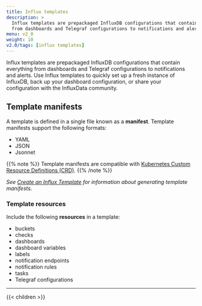 ```yaml
---
title: Influx templates
description: >
  Influx templates are prepackaged InfluxDB configurations that contain everything
  from dashboards and Telegraf configurations to notifications and alerts.
menu: v2_0
weight: 10
v2.0/tags: [influx templates]
---
```


Influx templates are prepackaged InfluxDB configurations that contain everything
from dashboards and Telegraf configurations to notifications and alerts.
Use Influx templates to quickly set up a fresh instance of InfluxDB, back up your
dashboard configuration, or share your configuration with the InfluxData community.

## Template manifests
A template is defined in a single file known as a **manifest**.
Template manifests support the following formats:

- YAML
- JSON
- Jsonnet

{{% note %}}
Template manifests are compatible with
[Kubernetes Custom Resource Definitions (CRD)](https://kubernetes.io/docs/tasks/access-kubernetes-api/custom-resources/custom-resource-definitions/).
{{% /note %}}

_See [Create an Influx Template](/v2.0/influx-templates/create/) for information about
generating template manifests._

### Template resources
Include the following **resources** in a template:

- buckets
- checks
- dashboards
- dashboard variables
- labels
- notification endpoints
- notification rules
- tasks
- Telegraf configurations

---

{{< children >}}
